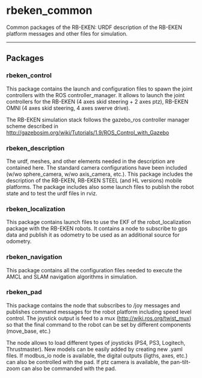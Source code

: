 # rbeken_common

Common packages of the RB-EKEN: URDF description of the RB-EKEN platform messages and other files for simulation.

---

## Packages

### rbeken_control

This package contains the launch and configuration files to spawn the joint controllers with the ROS controller_manager. It allows to launch the joint controllers for the RB-EKEN (4 axes skid steering + 2 axes ptz), RB-EKEN OMNI (4 axes skid steering, 4 axes swerve drive).

The RB-EKEN simulation stack follows the gazebo_ros controller manager scheme described in
http://gazebosim.org/wiki/Tutorials/1.9/ROS_Control_with_Gazebo

### rbeken_description

The urdf, meshes, and other elements needed in the description are contained here. The standard camera configurations have been included (w/wo sphere_camera, w/wo axis_camera, etc.). This package includes the description of the RB-EKEN, RB-EKEN STEEL (and HL versions) mobile platforms.
The package includes also some launch files to publish the robot state and to test the urdf files in rviz.

### rbeken_localization

This package contains launch files to use the EKF of the robot_localization package with the RB-EKEN robots. It contains a node to subscribe to gps data and publish it as odometry to be used as an additional source for odometry.

### rbeken_navigation

This package contains all the configuration files needed to execute the AMCL and SLAM navigation algorithms in simulation.

### rbeken_pad

This package contains the node that subscribes to /joy messages and publishes command messages for the robot platform including speed level control. The joystick output is feed to a mux (http://wiki.ros.org/twist_mux) so that the final command to the robot can be set by different components (move_base, etc.)

The node allows to load different types of joysticks (PS4, PS3, Logitech, Thrustmaster). New models can be easily added by creating new .yaml files. If modbus_io node is available, the digital outputs (ligths, axes, etc.) can also be controlled with the pad. If ptz camera is available, the pan-tilt-zoom can also be commanded with the pad. 
